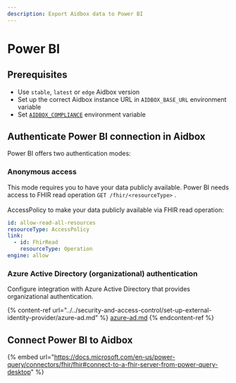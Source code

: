 ```yaml
---
description: Export Aidbox data to Power BI
---
```


# Power BI

## Prerequisites

* Use `stable`, `latest` or `edge` Aidbox version
* Set up the correct Aidbox instance URL in `AIDBOX_BASE_URL` environment variable
* Set [`AIDBOX_COMPLIANCE`](../../../reference/environment-variables/optional-environment-variables.md#enable-aidbox-compliance-mode) environment variable

## Authenticate Power BI connection in Aidbox

Power BI offers two authentication modes:

### Anonymous access

This mode requires you to have your data publicly available. Power BI needs access to FHIR read operation `GET /fhir/<resourceType>` . \
\
AccessPolicy to make your data publicly available via FHIR read operation:

```yaml
id: allow-read-all-resources
resourceType: AccessPolicy
link:
  - id: FhirRead
    resourceType: Operation
engine: allow
```

### Azure Active Directory (organizational) authentication&#x20;

Configure integration with Azure Active Directory that provides organizational authentication.

{% content-ref url="../../security-and-access-control/set-up-external-identity-provider/azure-ad.md" %}
[azure-ad.md](../../security-and-access-control/set-up-external-identity-provider/azure-ad.md)
{% endcontent-ref %}

## Connect Power BI to Aidbox

{% embed url="https://docs.microsoft.com/en-us/power-query/connectors/fhir/fhir#connect-to-a-fhir-server-from-power-query-desktop" %}
